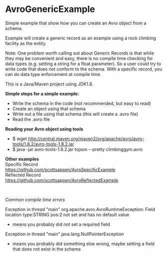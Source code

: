 # AvroGenericExample
Simple example that show how you can create an Avro object from a schema.

Example will create a generic record as an example using a rock climbing facility as the entity.

Note: One problem worth calling out about Generic Records is that while they may be convenient and easy,
there is no compile time checking for data types (e.g. setting a string for a float parameter). So a user could try to write code that does not conform to the schema. 
With a specific record, you can do data type enforcement at compile time.

This is a Java/Maven project using JDK1.8.

**Simple steps for a simple example:**
- Write the schema in the code (not recommended, but easy to read)
- Create an object using that schema
- Write out a file using that schema (this will create a .avro file)
- Read the .avro file

**Reading your Avro object using tools**
- $ wget http://central.maven.org/maven2/org/apache/avro/avro-tools/1.8.2/avro-tools-1.8.2.jar
- $ java -jar avro-tools-1.8.2.jar tojson --pretty climbinggym.avro

**Other examples**
<br/>
Specific Record<br/>
https://github.com/scottsappen/AvroSpecificExample<br/>
Reflected Record<br/>
https://github.com/scottsappen/AvroReflectedExample

<br/>

*Common compile time errors*

Exception in thread "main" org.apache.avro.AvroRuntimeException: Field location type:STRING pos:2 not set and has no default value
- means you probably did not set a required field

Exception in thread "main" java.lang.NullPointerException
- means you probably did something else wrong, maybe setting a field that does not exist in the schema

